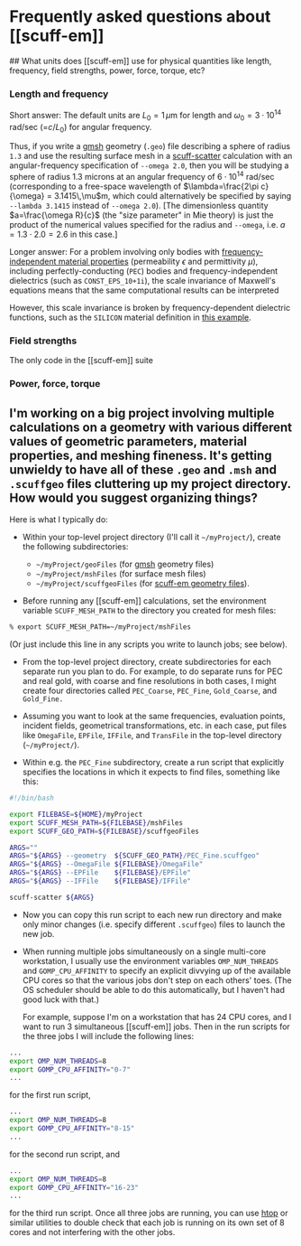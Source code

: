 # Frequently asked questions about [[scuff-em]]

<a name="Units">
## What units does [[scuff-em]] use for physical quantities like length, frequency, field strengths, power, force, torque, etc?

### Length and frequency 

Short answer: The default units are $L_0=1\, \mu\text{m}$ for length
and $\omega_0=3\cdot 10^{14}$ rad/sec (=$c/L_0)$ for angular frequency.

Thus, if you write a 
[<span class="SC">gmsh</sc>][gmsh]
geometry (`.geo`) file describing a sphere
of radius `1.3` and use the resulting surface mesh in a
[<span class="SC">scuff-scatter</sc>][scuff-scatter] calculation
with an angular-frequency specification of `--omega 2.0`,
then you will be studying a sphere of radius 1.3 microns
at an angular frequency of $6\cdot 10^{14}$ rad/sec 
(corresponding to a free-space wavelength of 
$\lambda=\frac{2\pi c}{\omega} = 3.1415\,\mu$m,
which could alternatively be specified by saying
`--lambda 3.1415` instead of `--omega 2.0`).
[The dimensionless quantity $a=\frac{\omega R}{c}$
 (the "size parameter" in Mie theory) 
  is just the product of the numerical values specified
  for the radius and `--omega`, i.e. $a=1.3 \cdot 2.0=2.6$
  in this case.]

Longer answer: 
For a problem involving only bodies with
[frequency-independent material properties][Materials]
(permeability $\epsilon$ and permittivity $\mu$),
including perfectly-conducting (`PEC`) bodies and
frequency-independent dielectrics
(such as `CONST_EPS_10+1i`), the scale invariance
of Maxwell's equations means that the same
computational results can be interpreted 

However, this scale invariance is broken by
frequency-dependent dielectric functions, such
as the `SILICON` material definition in 
[this example][SiliconSlabs].

### Field strengths

The only code in the [[scuff-em]] suite 

### Power, force, torque


## I'm working on a big project involving multiple calculations on a geometry with various different values of geometric parameters, material properties, and meshing fineness. It's getting unwieldy to have all of these `.geo` and `.msh` and `.scuffgeo` files cluttering up my project directory. How would you suggest organizing things?

Here is what I typically do:

+ Within your top-level project directory (I'll call it
      `~/myProject/`), create the following subdirectories:
    + `~/myProject/geoFiles` (for [<span class="SC">gmsh</span>][gmsh] geometry files)
    + `~/myProject/mshFiles` (for surface mesh files)
    + `~/myProject/scuffgeoFiles` (for [<span class="SC">scuff-em</span> geometry files][Geometries]).

+ Before running any [[scuff-em]] calculations, set the
    environment variable `SCUFF_MESH_PATH` to the directory
    you created for mesh files:

````bash
% export SCUFF_MESH_PATH=~/myProject/mshFiles
````

(Or just include this line in any scripts you write to launch jobs; see below).

+ From the top-level project directory, create subdirectories for
    each separate run you plan to do. For example, to do separate
    runs for PEC and real gold, with coarse and fine resolutions 
    in both cases, I might create four directories called 
    `PEC_Coarse`, `PEC_Fine`, `Gold_Coarse`, and `Gold_Fine.`

+ Assuming you want to look at the same frequencies, evaluation points,
    incident fields, geometrical transformations, etc. in each case, 
    put files like `OmegaFile`, `EPFile`, `IFFile`, and `TransFile` 
    in the top-level directory (`~/myProject/`).

+ Within e.g. the `PEC_Fine` subdirectory, create a run script
    that explicitly specifies the locations in which it expects
    to find files, something like this:

````bash
#!/bin/bash

export FILEBASE=${HOME}/myProject
export SCUFF_MESH_PATH=${FILEBASE}/mshFiles
export SCUFF_GEO_PATH=${FILEBASE}/scuffgeoFiles

ARGS=""
ARGS="${ARGS} --geometry  ${SCUFF_GEO_PATH}/PEC_Fine.scuffgeo"
ARGS="${ARGS} --OmegaFile ${FILEBASE}/OmegaFile"
ARGS="${ARGS} --EPFile    ${FILEBASE}/EPFile"
ARGS="${ARGS} --IFFile    ${FILEBASE}/IFFile"  

scuff-scatter ${ARGS}

````

+ Now you can copy this run script to each new run directory 
    and make only minor changes (i.e. specify different `.scuffgeo`)
    files to launch the new job.

+ When running multiple jobs simultaneously on a single
    multi-core workstation, I usually use the environment variables
    `OMP_NUM_THREADS` and `GOMP_CPU_AFFINITY` to specify an 
    explicit divvying up of the available CPU cores so that 
    the various jobs don't step on each others' toes. (The
    OS scheduler should be able to do this automatically, but 
    I haven't had good luck with that.)
    
    For example, suppose I'm on a workstation that has 24 CPU cores,
    and I want to run 3 simultaneous [[scuff-em]] jobs.
    Then in the run scripts for the three jobs I will include
    the following lines:

````bash
...
export OMP_NUM_THREADS=8
export GOMP_CPU_AFFINITY="0-7"
...
````
for the first run script,

````bash
...
export OMP_NUM_THREADS=8
export GOMP_CPU_AFFINITY="8-15"
...
````

for the second run script, and 

````bash
...
export OMP_NUM_THREADS=8
export GOMP_CPU_AFFINITY="16-23"
...
````
for the third run script. Once all three jobs
are running, you can use 
[<span class="SC">htop</sc>](http://hisham.hm/htop/)
or similar utilities to double check that each 
job is running on its own set of 8 cores and 
not interfering with the other jobs.

[GMSH]:                        http://www.geuz.org/gmsh
[scuff-scatter]:               ../applications/scuff-scatter/scuff-scatter.md
[Geometries]:                  ../reference/Geometries.md
[Materials]:                   ../reference/Materials.md
[SiliconSlabs]:                ../examples/SiliconSlabs/SiliconSlabs.md
